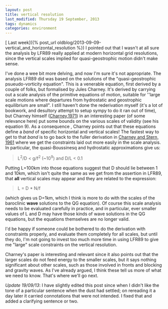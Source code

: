 ```yaml
---
layout: post
title: vertical resolution
last_modified: Thursday 19 September, 2013
tags: dynamics
categories: environment
---
```

[ Last week]({% post_url oldblog/2013-09-09-vertical_and_horizontal_resolution %}) I pointed out that I wasn't at all sure the analysis by LFR89 really applied at modern horizontal grid resolutions, since the vertical scales implied for quasi-geostrophic motion didn't make sense.

I've done a wee bit more delving, and now I'm sure it's not appropriate. The analysis LFR89 did was based on the solutions of the "quasi-geostrophic psueudo-vorticity equation". This is a venerable equation, first derived by a couple of folks, but formalised by Jules Charney. It's derived by carrying out a scale analysis of the primitive equations of motion, suitable for ''large scale motions where departures from hydrostatic and geostrophic equilibrium are small". I still haven't done the rederivation myself (it's a lot of bookwork, and desultory attempt to setup sympy to do it ran out of time), but Charney himself ([Charney,1971](https://doi.org/10.1175/1520-0469(1971)028&lt;1087:GT&gt;2.0.CO;2)) in an interesting paper (of some relevance here) put some bounds on the various scales of validity (see his equation 9). As a consequence , Charney points out that these equations define a  *band* of specific horizontal and vertical scales! The fastest way to get to that *band* is to go back to the fuller derivation in [Charney and Stern, 1961](https://doi.org/10.1175/15200469(1962)019%3C0159:OTSOIB%3E2.0.CO;2) where we get the constraints laid out more easily in the scale analysis. In particular, the quasi-Boussinesq and hydrostatic approximations give us:<blockquote>L<sup>2</sup>/D &lt; g/f<sup>2</sup> (~10<sup>9</sup>) and D/L &lt; 0.1
</blockquote>

Putting L=100km into those equations suggest that D should lie between 1 and 10km, which isn't quite the same as we get from the assertion in LFR89, that **all** vertical scales may appear and they are related to the expression:<blockquote>L = D * N/f
</blockquote>

(which gives us D=1km, which I think is more to do with the scales of the baroclinic **wave** solutions to the QG equation). Of course this scale analysis needs to be evaluated carefully in practice, and in particular, ever smaller values of L and D may have those kinds of wave solutions in the QG equations, but the equations themselves are no longer valid.

I'd be happy if someone could be bothered to do the derivation with constraints properly, and evaluate them completely for all scales, but until they do, I'm not going to invest too much more time in using LFR89 to give me "large" scale constraints on the vertical resolution.

Charney's paper is interesting and relevant since it also points out that the larger scales do not feed energy to the smaller scales, but it says nothing significant about other scales, such as those involved in fronts and blocking and gravity waves. As I've already argued, I think these tell us more of what we need to know. That's where we'll go next.

*Update 19/09/13*: I have slightly edited this post since when I didn't like the tone of a particular sentence when the dust had settled; on rereading it a day later it carried connotations that were not intended. I fixed that and added a clarifying sentence or two.
